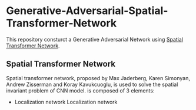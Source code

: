 # Generative-Adversarial-Spatial-Transformer-Network

This repository consturct a Generative Adversarial Network using [Spatial Transformer Network](https://arxiv.org/pdf/1506.02025.pdf). 

## Spatial Transformer Network
Spatial transformer network, proposed by Max Jaderberg, Karen Simonyan, Andrew Zisserman and Koray Kavukcuoglu, is used to solve the spatial invariant problem of CNN model. is composed of 3 elements:
* Localization network
Localization network 
